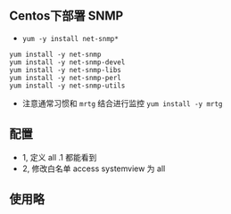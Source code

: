 ## Centos下部署 SNMP

- `yum -y install net-snmp*`

```
yum install -y net-snmp
yum install -y net-snmp-devel
yum install -y net-snmp-libs
yum install -y net-snmp-perl
yum install -y net-snmp-utils
```
- 注意通常习惯和 `mrtg` 结合进行监控 `yum install -y mrtg`


## 配置
- 1, 定义 all .1 都能看到
- 2, 修改白名单 access systemview 为 all


## 使用略
